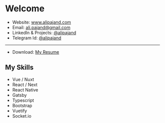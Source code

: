 # Welcome

- Website: <a href="https://www.alipajand.com/en" target="_blank"> www.alipajand.com </a>
- Email: <a href="mailto:ali.pajand@gmail.com" target="_blank"> ali.pajand@gmail.com </a>
- LinkedIn & Projects: <a href="https://www.linkedin.com/in/alipajand/" target="_blank"> @alipajand </a>
- Telegram Id: <a href="https://t.me/alipajand" target="_blank"> @alipajand </a>

---

- Download: <a href="https://github.com/alipajand/alipajand/raw/master/static/Ali-Pajand.pdf" target="_blank">My Resume</a>

## My Skills

- Vue / Nuxt
- React / Next
- React Native
- Gatsby
- Typescript
- Bootstrap
- Vuetify
- Socket.io

